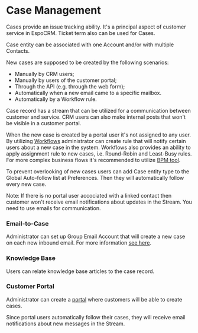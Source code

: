 # Case Management

Cases provide an issue tracking ability. It's a principal aspect of customer service in EspoCRM. Ticket term also can be used for Cases.

Case entity can be associated with one Account and/or with multiple Contacts.

New cases are supposed to be created by the following scenarios:

* Manually by CRM users;
* Manually by users of the customer portal;
* Through the API (e.g. through the web form);
* Automatically when a new email came to a specific mailbox.
* Automatically by a Workflow rule.

Case record has a stream that can be utilized for a communication between customer and service. CRM users can also make internal posts that won't be visible in a customer portal. 

When the new case is created by a portal user it's not assigned to any user. By utilizing [Workflows](https://github.com/espocrm/documentation/blob/master/administration/workflows.md) administrator can create rule that will notify certain users about a new case in the system. Workflows also provides an ability to apply assignment rule to new cases, i.e. Round-Robin and Least-Busy rules. For more complex business flows it's recommended to utilize [BPM tool](https://github.com/espocrm/documentation/blob/master/administration/bpm.md).

To prevent overlooking of new cases users can add Case entity type to the Global Auto-follow list at Preferences. Then they will automatically follow every new case.

Note: If there is no portal user accociated with a linked contact then customer won't receive email notifications about updates in the Stream. You need to use emails for communication.

### Email-to-Case

Administrator can set up Group Email Account that will create a new case on each new inbound email. For more information [see here](https://github.com/espocrm/documentation/blob/master/administration/emails.md).

### Knowledge Base

Users can relate knowledge base articles to the case record.

### Customer Portal

Administrator can create a [portal](https://github.com/espocrm/documentation/blob/master/administration/portal.md) where customers will be able to create cases.

Since portal users automatically follow their cases, they will receive email notifications about new messages in the Stream.
